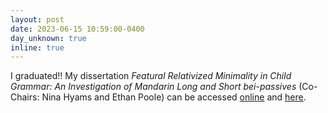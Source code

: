 ```yaml
---
layout: post
date: 2023-06-15 10:59:00-0400
day_unknown: true
inline: true
---
```


I graduated!! My dissertation *Featural Relativized Minimality in Child Grammar: An Investigation of Mandarin Long and Short bei-passives* (Co-Chairs: Nina Hyams and Ethan Poole) can be accessed  [online](https://www.proquest.com/docview/2825739597) and <a href="/assets/pdf/Liu2023PhD_MandarinPassives.pdf" target="_new">here</a>.